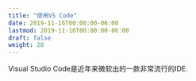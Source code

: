 ```yaml
---
title: "使用VS Code"
date: 2019-11-16T00:00:00-06:00
lastmod: 2019-11-16T00:00:00-06:00
draft: false
weight: 20
---
```


Visual Studio Code是近年来微软出的一款非常流行的IDE. 